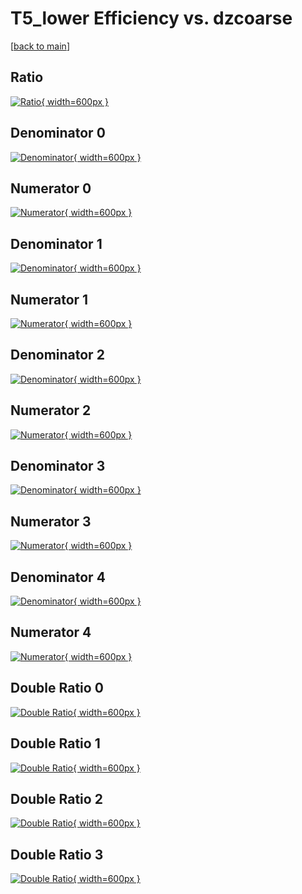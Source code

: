# T5_lower Efficiency vs. dzcoarse

[[back to main](./)]



## Ratio

[![Ratio](../mtv/var/T5_lower_loweta_0_-1_eff_dzcoarse.png){ width=600px }](../mtv/var/T5_lower_loweta_0_-1_eff_dzcoarse.pdf)

## Denominator 0

[![Denominator](../mtv/den/T5_lower_loweta_0_-1_eff_dzcoarse_den0.png){ width=600px }](../mtv/den/T5_lower_loweta_0_-1_eff_dzcoarse_den0.pdf)

## Numerator 0

[![Numerator](../mtv/num/T5_lower_loweta_0_-1_eff_dzcoarse_num0.png){ width=600px }](../mtv/num/T5_lower_loweta_0_-1_eff_dzcoarse_num0.pdf)

## Denominator 1

[![Denominator](../mtv/den/T5_lower_loweta_0_-1_eff_dzcoarse_den1.png){ width=600px }](../mtv/den/T5_lower_loweta_0_-1_eff_dzcoarse_den1.pdf)

## Numerator 1

[![Numerator](../mtv/num/T5_lower_loweta_0_-1_eff_dzcoarse_num1.png){ width=600px }](../mtv/num/T5_lower_loweta_0_-1_eff_dzcoarse_num1.pdf)

## Denominator 2

[![Denominator](../mtv/den/T5_lower_loweta_0_-1_eff_dzcoarse_den2.png){ width=600px }](../mtv/den/T5_lower_loweta_0_-1_eff_dzcoarse_den2.pdf)

## Numerator 2

[![Numerator](../mtv/num/T5_lower_loweta_0_-1_eff_dzcoarse_num2.png){ width=600px }](../mtv/num/T5_lower_loweta_0_-1_eff_dzcoarse_num2.pdf)

## Denominator 3

[![Denominator](../mtv/den/T5_lower_loweta_0_-1_eff_dzcoarse_den3.png){ width=600px }](../mtv/den/T5_lower_loweta_0_-1_eff_dzcoarse_den3.pdf)

## Numerator 3

[![Numerator](../mtv/num/T5_lower_loweta_0_-1_eff_dzcoarse_num3.png){ width=600px }](../mtv/num/T5_lower_loweta_0_-1_eff_dzcoarse_num3.pdf)

## Denominator 4

[![Denominator](../mtv/den/T5_lower_loweta_0_-1_eff_dzcoarse_den4.png){ width=600px }](../mtv/den/T5_lower_loweta_0_-1_eff_dzcoarse_den4.pdf)

## Numerator 4

[![Numerator](../mtv/num/T5_lower_loweta_0_-1_eff_dzcoarse_num4.png){ width=600px }](../mtv/num/T5_lower_loweta_0_-1_eff_dzcoarse_num4.pdf)

## Double Ratio 0

[![Double Ratio](../mtv/ratio/T5_lower_loweta_0_-1_eff_dzcoarse_ratio0.png){ width=600px }](../mtv/ratio/T5_lower_loweta_0_-1_eff_dzcoarse_ratio0.pdf)

## Double Ratio 1

[![Double Ratio](../mtv/ratio/T5_lower_loweta_0_-1_eff_dzcoarse_ratio1.png){ width=600px }](../mtv/ratio/T5_lower_loweta_0_-1_eff_dzcoarse_ratio1.pdf)

## Double Ratio 2

[![Double Ratio](../mtv/ratio/T5_lower_loweta_0_-1_eff_dzcoarse_ratio2.png){ width=600px }](../mtv/ratio/T5_lower_loweta_0_-1_eff_dzcoarse_ratio2.pdf)

## Double Ratio 3

[![Double Ratio](../mtv/ratio/T5_lower_loweta_0_-1_eff_dzcoarse_ratio3.png){ width=600px }](../mtv/ratio/T5_lower_loweta_0_-1_eff_dzcoarse_ratio3.pdf)

